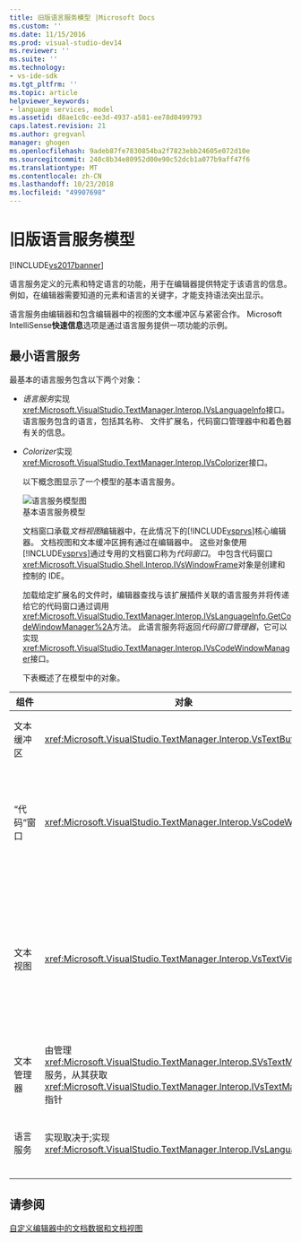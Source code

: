 ```yaml
---
title: 旧版语言服务模型 |Microsoft Docs
ms.custom: ''
ms.date: 11/15/2016
ms.prod: visual-studio-dev14
ms.reviewer: ''
ms.suite: ''
ms.technology:
- vs-ide-sdk
ms.tgt_pltfrm: ''
ms.topic: article
helpviewer_keywords:
- language services, model
ms.assetid: d8ae1c0c-ee3d-4937-a581-ee78d0499793
caps.latest.revision: 21
ms.author: gregvanl
manager: ghogen
ms.openlocfilehash: 9adeb87fe7830854ba2f7823ebb24605e072d10e
ms.sourcegitcommit: 240c8b34e80952d00e90c52dcb1a077b9aff47f6
ms.translationtype: MT
ms.contentlocale: zh-CN
ms.lasthandoff: 10/23/2018
ms.locfileid: "49907698"
---
```

# <a name="model-of-a-legacy-language-service"></a>旧版语言服务模型
[!INCLUDE[vs2017banner](../../includes/vs2017banner.md)]

语言服务定义的元素和特定语言的功能，用于在编辑器提供特定于该语言的信息。 例如，在编辑器需要知道的元素和语言的关键字，才能支持语法突出显示。  
  
 语言服务由编辑器和包含编辑器中的视图的文本缓冲区与紧密合作。 Microsoft IntelliSense**快速信息**选项是通过语言服务提供一项功能的示例。  
  
## <a name="a-minimal-language-service"></a>最小语言服务  
 最基本的语言服务包含以下两个对象：  
  
- *语言服务*实现<xref:Microsoft.VisualStudio.TextManager.Interop.IVsLanguageInfo>接口。 语言服务包含的语言，包括其名称、 文件扩展名，代码窗口管理器中和着色器有关的信息。  
  
- *Colorizer*实现<xref:Microsoft.VisualStudio.TextManager.Interop.IVsColorizer>接口。  
  
  以下概念图显示了一个模型的基本语言服务。  
  
  ![语言服务模型图](../../extensibility/media/vslanguageservicemodel.gif "vsLanguageServiceModel")  
  基本语言服务模型  
  
  文档窗口承载*文档视图*编辑器中，在此情况下的[!INCLUDE[vsprvs](../../includes/vsprvs-md.md)]核心编辑器。 文档视图和文本缓冲区拥有通过在编辑器中。 这些对象使用[!INCLUDE[vsprvs](../../includes/vsprvs-md.md)]通过专用的文档窗口称为*代码窗口*。 中包含代码窗口<xref:Microsoft.VisualStudio.Shell.Interop.IVsWindowFrame>对象是创建和控制的 IDE。  
  
  加载给定扩展名的文件时，编辑器查找与该扩展插件关联的语言服务并将传递给它的代码窗口通过调用<xref:Microsoft.VisualStudio.TextManager.Interop.IVsLanguageInfo.GetCodeWindowManager%2A>方法。 此语言服务将返回*代码窗口管理器*，它可以实现<xref:Microsoft.VisualStudio.TextManager.Interop.IVsCodeWindowManager>接口。  
  
  下表概述了在模型中的对象。  
  
|组件|对象|函数|  
|---------------|------------|--------------|  
|文本缓冲区|<xref:Microsoft.VisualStudio.TextManager.Interop.VsTextBuffer>|Unicode 读取/写入文本流。 很可能要使用其他编码文本。|  
|“代码”窗口|<xref:Microsoft.VisualStudio.TextManager.Interop.VsCodeWindow>|包含一个或多个文本视图的文档窗口。 当[!INCLUDE[vsprvs](../../includes/vsprvs-md.md)]是在多文档界面 (MDI) 模式下，代码窗口是 MDI 子窗体。|  
|文本视图|<xref:Microsoft.VisualStudio.TextManager.Interop.VsTextView>|允许用户导航并通过使用键盘和鼠标来查看文本窗口。 文本视图作为一个编辑器，显示给用户。 您可以使用普通的编辑器窗口、 输出窗口和即时窗口中的文本视图。 此外，还可以配置代码窗口中的一个或多个文本视图。|  
|文本管理器|由管理<xref:Microsoft.VisualStudio.TextManager.Interop.SVsTextManager>服务，从其获取<xref:Microsoft.VisualStudio.TextManager.Interop.IVsTextManager>指针|维护由前面所述的所有组件共享的常见信息组件。|  
|语言服务|实现取决于;实现 <xref:Microsoft.VisualStudio.TextManager.Interop.IVsLanguageInfo>|为编辑器提供了特定于语言的信息，如语法突出显示、 语句完成和大括号匹配的对象。|  
  
## <a name="see-also"></a>请参阅  
 [自定义编辑器中的文档数据和文档视图](../../extensibility/document-data-and-document-view-in-custom-editors.md)

